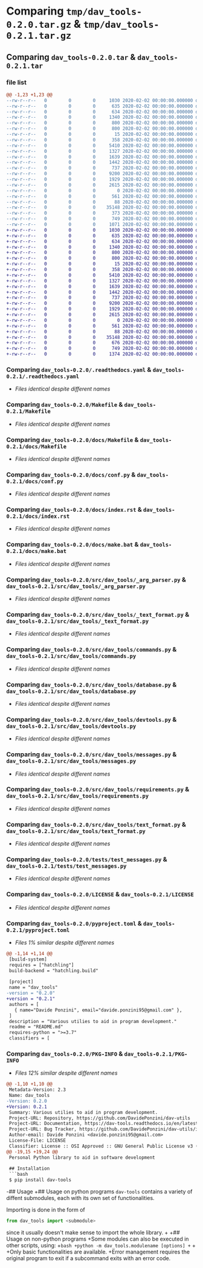 # Comparing `tmp/dav_tools-0.2.0.tar.gz` & `tmp/dav_tools-0.2.1.tar.gz`

## Comparing `dav_tools-0.2.0.tar` & `dav_tools-0.2.1.tar`

### file list

```diff
@@ -1,23 +1,23 @@
--rw-r--r--   0        0        0     1030 2020-02-02 00:00:00.000000 dav_tools-0.2.0/.readthedocs.yaml
--rw-r--r--   0        0        0      635 2020-02-02 00:00:00.000000 dav_tools-0.2.0/Makefile
--rw-r--r--   0        0        0      634 2020-02-02 00:00:00.000000 dav_tools-0.2.0/docs/Makefile
--rw-r--r--   0        0        0     1340 2020-02-02 00:00:00.000000 dav_tools-0.2.0/docs/conf.py
--rw-r--r--   0        0        0      800 2020-02-02 00:00:00.000000 dav_tools-0.2.0/docs/index.rst
--rw-r--r--   0        0        0      800 2020-02-02 00:00:00.000000 dav_tools-0.2.0/docs/make.bat
--rw-r--r--   0        0        0       15 2020-02-02 00:00:00.000000 dav_tools-0.2.0/docs/requirements.txt
--rw-r--r--   0        0        0      358 2020-02-02 00:00:00.000000 dav_tools-0.2.0/src/dav_tools/__init__.py
--rw-r--r--   0        0        0     5410 2020-02-02 00:00:00.000000 dav_tools-0.2.0/src/dav_tools/_arg_parser.py
--rw-r--r--   0        0        0     1327 2020-02-02 00:00:00.000000 dav_tools-0.2.0/src/dav_tools/_text_format.py
--rw-r--r--   0        0        0     1639 2020-02-02 00:00:00.000000 dav_tools-0.2.0/src/dav_tools/commands.py
--rw-r--r--   0        0        0     1442 2020-02-02 00:00:00.000000 dav_tools-0.2.0/src/dav_tools/database.py
--rw-r--r--   0        0        0      737 2020-02-02 00:00:00.000000 dav_tools-0.2.0/src/dav_tools/devtools.py
--rw-r--r--   0        0        0     9200 2020-02-02 00:00:00.000000 dav_tools-0.2.0/src/dav_tools/messages.py
--rw-r--r--   0        0        0     1929 2020-02-02 00:00:00.000000 dav_tools-0.2.0/src/dav_tools/requirements.py
--rw-r--r--   0        0        0     2615 2020-02-02 00:00:00.000000 dav_tools-0.2.0/src/dav_tools/text_format.py
--rw-r--r--   0        0        0        0 2020-02-02 00:00:00.000000 dav_tools-0.2.0/tests/__init__.py
--rw-r--r--   0        0        0      561 2020-02-02 00:00:00.000000 dav_tools-0.2.0/tests/test_messages.py
--rw-r--r--   0        0        0       88 2020-02-02 00:00:00.000000 dav_tools-0.2.0/.gitignore
--rw-r--r--   0        0        0    35148 2020-02-02 00:00:00.000000 dav_tools-0.2.0/LICENSE
--rw-r--r--   0        0        0      373 2020-02-02 00:00:00.000000 dav_tools-0.2.0/README.md
--rw-r--r--   0        0        0      749 2020-02-02 00:00:00.000000 dav_tools-0.2.0/pyproject.toml
--rw-r--r--   0        0        0     1071 2020-02-02 00:00:00.000000 dav_tools-0.2.0/PKG-INFO
+-rw-r--r--   0        0        0     1030 2020-02-02 00:00:00.000000 dav_tools-0.2.1/.readthedocs.yaml
+-rw-r--r--   0        0        0      635 2020-02-02 00:00:00.000000 dav_tools-0.2.1/Makefile
+-rw-r--r--   0        0        0      634 2020-02-02 00:00:00.000000 dav_tools-0.2.1/docs/Makefile
+-rw-r--r--   0        0        0     1340 2020-02-02 00:00:00.000000 dav_tools-0.2.1/docs/conf.py
+-rw-r--r--   0        0        0      800 2020-02-02 00:00:00.000000 dav_tools-0.2.1/docs/index.rst
+-rw-r--r--   0        0        0      800 2020-02-02 00:00:00.000000 dav_tools-0.2.1/docs/make.bat
+-rw-r--r--   0        0        0       15 2020-02-02 00:00:00.000000 dav_tools-0.2.1/docs/requirements.txt
+-rw-r--r--   0        0        0      358 2020-02-02 00:00:00.000000 dav_tools-0.2.1/src/dav_tools/__init__.py
+-rw-r--r--   0        0        0     5410 2020-02-02 00:00:00.000000 dav_tools-0.2.1/src/dav_tools/_arg_parser.py
+-rw-r--r--   0        0        0     1327 2020-02-02 00:00:00.000000 dav_tools-0.2.1/src/dav_tools/_text_format.py
+-rw-r--r--   0        0        0     1639 2020-02-02 00:00:00.000000 dav_tools-0.2.1/src/dav_tools/commands.py
+-rw-r--r--   0        0        0     1442 2020-02-02 00:00:00.000000 dav_tools-0.2.1/src/dav_tools/database.py
+-rw-r--r--   0        0        0      737 2020-02-02 00:00:00.000000 dav_tools-0.2.1/src/dav_tools/devtools.py
+-rw-r--r--   0        0        0     9200 2020-02-02 00:00:00.000000 dav_tools-0.2.1/src/dav_tools/messages.py
+-rw-r--r--   0        0        0     1929 2020-02-02 00:00:00.000000 dav_tools-0.2.1/src/dav_tools/requirements.py
+-rw-r--r--   0        0        0     2615 2020-02-02 00:00:00.000000 dav_tools-0.2.1/src/dav_tools/text_format.py
+-rw-r--r--   0        0        0        0 2020-02-02 00:00:00.000000 dav_tools-0.2.1/tests/__init__.py
+-rw-r--r--   0        0        0      561 2020-02-02 00:00:00.000000 dav_tools-0.2.1/tests/test_messages.py
+-rw-r--r--   0        0        0       88 2020-02-02 00:00:00.000000 dav_tools-0.2.1/.gitignore
+-rw-r--r--   0        0        0    35148 2020-02-02 00:00:00.000000 dav_tools-0.2.1/LICENSE
+-rw-r--r--   0        0        0      676 2020-02-02 00:00:00.000000 dav_tools-0.2.1/README.md
+-rw-r--r--   0        0        0      749 2020-02-02 00:00:00.000000 dav_tools-0.2.1/pyproject.toml
+-rw-r--r--   0        0        0     1374 2020-02-02 00:00:00.000000 dav_tools-0.2.1/PKG-INFO
```

### Comparing `dav_tools-0.2.0/.readthedocs.yaml` & `dav_tools-0.2.1/.readthedocs.yaml`

 * *Files identical despite different names*

### Comparing `dav_tools-0.2.0/Makefile` & `dav_tools-0.2.1/Makefile`

 * *Files identical despite different names*

### Comparing `dav_tools-0.2.0/docs/Makefile` & `dav_tools-0.2.1/docs/Makefile`

 * *Files identical despite different names*

### Comparing `dav_tools-0.2.0/docs/conf.py` & `dav_tools-0.2.1/docs/conf.py`

 * *Files identical despite different names*

### Comparing `dav_tools-0.2.0/docs/index.rst` & `dav_tools-0.2.1/docs/index.rst`

 * *Files identical despite different names*

### Comparing `dav_tools-0.2.0/docs/make.bat` & `dav_tools-0.2.1/docs/make.bat`

 * *Files identical despite different names*

### Comparing `dav_tools-0.2.0/src/dav_tools/_arg_parser.py` & `dav_tools-0.2.1/src/dav_tools/_arg_parser.py`

 * *Files identical despite different names*

### Comparing `dav_tools-0.2.0/src/dav_tools/_text_format.py` & `dav_tools-0.2.1/src/dav_tools/_text_format.py`

 * *Files identical despite different names*

### Comparing `dav_tools-0.2.0/src/dav_tools/commands.py` & `dav_tools-0.2.1/src/dav_tools/commands.py`

 * *Files identical despite different names*

### Comparing `dav_tools-0.2.0/src/dav_tools/database.py` & `dav_tools-0.2.1/src/dav_tools/database.py`

 * *Files identical despite different names*

### Comparing `dav_tools-0.2.0/src/dav_tools/devtools.py` & `dav_tools-0.2.1/src/dav_tools/devtools.py`

 * *Files identical despite different names*

### Comparing `dav_tools-0.2.0/src/dav_tools/messages.py` & `dav_tools-0.2.1/src/dav_tools/messages.py`

 * *Files identical despite different names*

### Comparing `dav_tools-0.2.0/src/dav_tools/requirements.py` & `dav_tools-0.2.1/src/dav_tools/requirements.py`

 * *Files identical despite different names*

### Comparing `dav_tools-0.2.0/src/dav_tools/text_format.py` & `dav_tools-0.2.1/src/dav_tools/text_format.py`

 * *Files identical despite different names*

### Comparing `dav_tools-0.2.0/tests/test_messages.py` & `dav_tools-0.2.1/tests/test_messages.py`

 * *Files identical despite different names*

### Comparing `dav_tools-0.2.0/LICENSE` & `dav_tools-0.2.1/LICENSE`

 * *Files identical despite different names*

### Comparing `dav_tools-0.2.0/pyproject.toml` & `dav_tools-0.2.1/pyproject.toml`

 * *Files 1% similar despite different names*

```diff
@@ -1,14 +1,14 @@
 [build-system]
 requires = ["hatchling"]
 build-backend = "hatchling.build"
 
 [project]
 name = "dav_tools"
-version = "0.2.0"
+version = "0.2.1"
 authors = [
   { name="Davide Ponzini", email="davide.ponzini95@gmail.com" },
 ]
 description = "Various utilies to aid in program development."
 readme = "README.md"
 requires-python = ">=3.7"
 classifiers = [
```

### Comparing `dav_tools-0.2.0/PKG-INFO` & `dav_tools-0.2.1/PKG-INFO`

 * *Files 12% similar despite different names*

```diff
@@ -1,10 +1,10 @@
 Metadata-Version: 2.3
 Name: dav_tools
-Version: 0.2.0
+Version: 0.2.1
 Summary: Various utilies to aid in program development.
 Project-URL: Repository, https://github.com/DavidePonzini/dav-utils
 Project-URL: Documentation, https://dav-tools.readthedocs.io/en/latest/index.html
 Project-URL: Bug Tracker, https://github.com/DavidePonzini/dav-utils/issues
 Author-email: Davide Ponzini <davide.ponzini95@gmail.com>
 License-File: LICENSE
 Classifier: License :: OSI Approved :: GNU General Public License v3 (GPLv3)
@@ -19,15 +19,24 @@
 Personal Python library to aid in software development
 
 ## Installation
 ```bash
 $ pip install dav-tools
 ```
 
-## Usage
+## Usage on python programs
 `dav-tools` contains a variety of diffent submodules, each with its own set of functionalities.
 
 Importing is done in the form of
 ```python
 from dav_tools import <submodule>
 ```
 since it usually doesn't make sense to import the whole library.
+
+## Usage on non-python programs
+Some modules can also be executed in other scripts, using:
+```bash
+python -m dav_tools.modulename [options]
+```
+
+Only basic functionalities are available.
+Error management requires the original program to exit if a subcommand exits with an error code.
```

